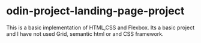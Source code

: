 # odin-project-landing-page-project
This is a basic implementation of HTML,CSS and Flexbox. Its a basic project and I have not used Grid, semantic html or and CSS framework.
